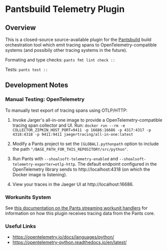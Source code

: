 # Pantsbuild Telemetry Plugin

## Overview

This is a closed-source source-available plugin for the [Pantsbuild](https://pantsbuild.org/) build orchestration tool which emit tracing spans to OpenTelemetry-compatible systems (and possibily other tracing systems in the future).

Formating and type checks: `pants fmt lint check ::`

Tests: `pants test ::`

## Development Notes

### Manual Testing: OpenTelemetry

To manually test export of tracing spans using OTLP/HTTP:

1. Invoke Jarger's all-in-one image to provide a OpenTelemetry-compatible tracing span collector and UI. Run: `docker run --rm -e COLLECTOR_ZIPKIN_HOST_PORT=9411 -p 16686:16686 -p 4317:4317 -p 4318:4318 -p 9411:9411 jaegertracing/all-in-one:latest`

2. Modify a Pants project to set the `[GLOBAL].pythonpath` option to include the path `"/BASE_PATH_FOR_THIS_REPOSITORY/src/python"`.

3. Run Pants with `--shoalsoft-telemetry-enabled` and `--shoalsoft-telemetry-exporter=otlp-http`. The default endpoint configured in the OpenTelemetry library sends to http://localhost:4318 (on which the Docker image is listening).

4. View your traces in the Jaeger UI at http://localhost:16686.

### Workunits System

See [this documentation on the Pants streaming workunit handlers](docs/streaming-workunit-handlers.md) for information on how this plugin receives tracing data from the Pants core.

### Useful Links

- https://opentelemetry.io/docs/languages/python/
- https://opentelemetry-python.readthedocs.io/en/latest/
